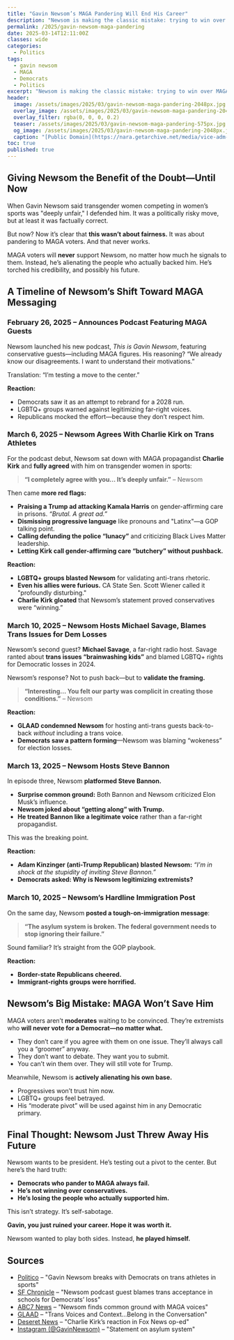 ```yaml
---
title: "Gavin Newsom’s MAGA Pandering Will End His Career"
description: "Newsom is making the classic mistake: trying to win over MAGA voters who will never support him. By abandoning his values, he’s only alienating his base."
permalink: /2025/gavin-newsom-maga-pandering
date: 2025-03-14T12:11:00Z
classes: wide
categories:
  - Politics
tags:
  - gavin newsom
  - MAGA
  - Democrats
  - Politics
excerpt: "Newsom is making the classic mistake: trying to win over MAGA voters who will never support him. By abandoning his values, he’s only alienating his base."
header:
  image: /assets/images/2025/03/gavin-newsom-maga-pandering-2048px.jpg       # Twitter (use 'overlay_image')
  overlay_image: /assets/images/2025/03/gavin-newsom-maga-pandering-2048px.jpg  # Article header at 2048x768
  overlay_filter: rgba(0, 0, 0, 0.2)
  teaser: /assets/images/2025/03/gavin-newsom-maga-pandering-575px.jpg   # Shrink image to 575x216
  og_image: /assets/images/2025/03/gavin-newsom-maga-pandering-2048px.jpg
  caption: "[Public Domain](https://nara.getarchive.net/media/vice-adm-richard-w-hunt-commander-of-us-3rd-fleet-f206ce)"
toc: true
published: true
---
```


## Giving Newsom the Benefit of the Doubt—Until Now

When Gavin Newsom said transgender women competing in women’s sports was "deeply unfair," I defended him. It was a politically risky move, but at least it was factually correct. 

But now? Now it’s clear that **this wasn’t about fairness.** It was about pandering to MAGA voters. And that never works. 

MAGA voters will **never** support Newsom, no matter how much he signals to them. Instead, he’s alienating the people who actually backed him. He’s torched his credibility, and possibly his future.

## A Timeline of Newsom’s Shift Toward MAGA Messaging

### February 26, 2025 – Announces Podcast Featuring MAGA Guests

Newsom launched his new podcast, *This is Gavin Newsom*, featuring conservative guests—including MAGA figures. His reasoning? “We already know our disagreements. I want to understand their motivations.”

Translation: “I’m testing a move to the center.”

**Reaction:**
- Democrats saw it as an attempt to rebrand for a 2028 run.
- LGBTQ+ groups warned against legitimizing far-right voices.
- Republicans mocked the effort—because they don’t respect him.

### March 6, 2025 – Newsom Agrees With Charlie Kirk on Trans Athletes

For the podcast debut, Newsom sat down with MAGA propagandist **Charlie Kirk** and **fully agreed** with him on transgender women in sports:

> **“I completely agree with you… It’s deeply unfair.”** – Newsom

Then came **more red flags:**
- **Praising a Trump ad attacking Kamala Harris** on gender-affirming care in prisons. *“Brutal. A great ad.”*
- **Dismissing progressive language** like pronouns and "Latinx"—a GOP talking point.
- **Calling defunding the police “lunacy”** and criticizing Black Lives Matter leadership.
- **Letting Kirk call gender-affirming care “butchery” without pushback.**

**Reaction:**
- **LGBTQ+ groups blasted Newsom** for validating anti-trans rhetoric.
- **Even his allies were furious.** CA State Sen. Scott Wiener called it "profoundly disturbing."
- **Charlie Kirk gloated** that Newsom’s statement proved conservatives were “winning.”

### March 10, 2025 – Newsom Hosts Michael Savage, Blames Trans Issues for Dem Losses

Newsom’s second guest? **Michael Savage**, a far-right radio host. Savage ranted about **trans issues “brainwashing kids”** and blamed LGBTQ+ rights for Democratic losses in 2024.

Newsom’s response? Not to push back—but to **validate the framing.**

> **“Interesting… You felt our party was complicit in creating those conditions.”** – Newsom

**Reaction:**
- **GLAAD condemned Newsom** for hosting anti-trans guests back-to-back *without* including a trans voice.
- **Democrats saw a pattern forming**—Newsom was blaming “wokeness” for election losses.

### March 13, 2025 – Newsom Hosts Steve Bannon

In episode three, Newsom **platformed Steve Bannon.**

- **Surprise common ground:** Both Bannon and Newsom criticized Elon Musk’s influence.
- **Newsom joked about “getting along” with Trump.**
- **He treated Bannon like a legitimate voice** rather than a far-right propagandist.

This was the breaking point.

**Reaction:**
- **Adam Kinzinger (anti-Trump Republican) blasted Newsom:** *“I’m in shock at the stupidity of inviting Steve Bannon.”*
- **Democrats asked: Why is Newsom legitimizing extremists?**

### March 10, 2025 – Newsom’s Hardline Immigration Post

On the same day, Newsom **posted a tough-on-immigration message**:

> **“The asylum system is broken. The federal government needs to stop ignoring their failure.”**

Sound familiar? It’s straight from the GOP playbook.

**Reaction:**
- **Border-state Republicans cheered.**
- **Immigrant-rights groups were horrified.**

## Newsom’s Big Mistake: MAGA Won’t Save Him

MAGA voters aren’t **moderates** waiting to be convinced. They’re extremists who **will never vote for a Democrat—no matter what.**

- They don’t care if you agree with them on one issue. They’ll always call you a “groomer” anyway.
- They don’t want to debate. They want you to submit.
- You can’t win them over. They will still vote for Trump.

Meanwhile, Newsom is **actively alienating his own base.**

- Progressives won’t trust him now.
- LGBTQ+ groups feel betrayed.
- His “moderate pivot” will be used against him in any Democratic primary.

## Final Thought: Newsom Just Threw Away His Future

Newsom wants to be president. He’s testing out a pivot to the center. But here’s the hard truth:

- **Democrats who pander to MAGA always fail.**
- **He’s not winning over conservatives.**
- **He’s losing the people who actually supported him.**

This isn’t strategy. It’s self-sabotage.

**Gavin, you just ruined your career. Hope it was worth it.**

Newsom wanted to play both sides. Instead, **he played himself.**

## Sources

- [Politico](https://example.com) – "Gavin Newsom breaks with Democrats on trans athletes in sports"
- [SF Chronicle](https://example.com) – "Newsom podcast guest blames trans acceptance in schools for Democrats’ loss"
- [ABC7 News](https://example.com) – "Newsom finds common ground with MAGA voices"
- [GLAAD](https://example.com) – "Trans Voices and Context…Belong in the Conversation"
- [Deseret News](https://example.com) – "Charlie Kirk’s reaction in Fox News op-ed"
- [Instagram (@GavinNewsom)](https://example.com) – "Statement on asylum system"